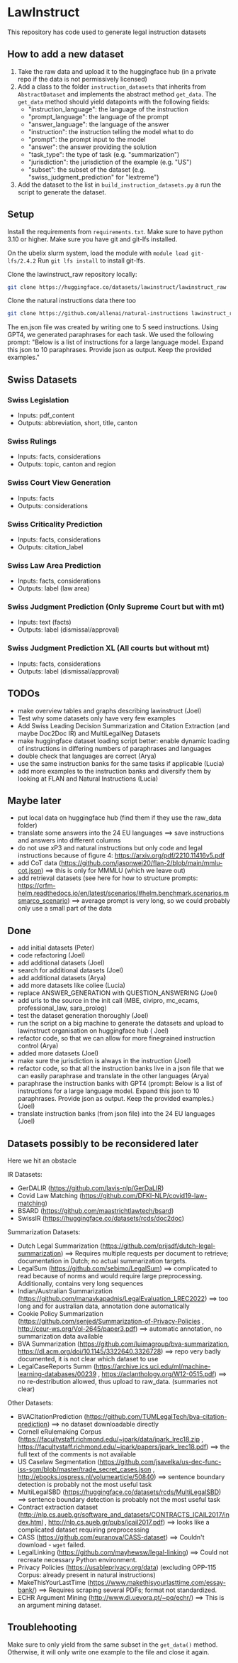 # LawInstruct

This repository has code used to generate legal instruction datasets

## How to add a new dataset

1. Take the raw data and upload it to the huggingface hub (in a private repo if the data is not permissively licensed)
2. Add a class to the folder `instruction_datasets` that inherits from `AbstractDataset` and implements the abstract
   method `get_data`. The `get_data` method should yield datapoints with the following fields:
    - "instruction_language": the language of the instruction
    - "prompt_language": the language of the prompt
    - "answer_language": the language of the answer
    - "instruction": the instruction telling the model what to do
    - "prompt": the prompt input to the model
    - "answer": the answer providing the solution
    - "task_type": the type of task (e.g. "summarization")
    - "jurisdiction": the jurisdiction of the example (e.g. "US")
    - "subset": the subset of the dataset (e.g. "swiss_judgment_prediction" for "lextreme")
3. Add the dataset to the list in `build_instruction_datasets.py` a run the script to generate the dataset.

## Setup

Install the requirements from `requirements.txt`. Make sure to have python 3.10 or higher.
Make sure you have git and git-lfs installed.

On the ubelix slurm system, load the module with `module load git-lfs/2.4.2`
Run `git lfs install` to install git-lfs.

Clone the lawinstruct_raw repository locally:

```bash
git clone https://huggingface.co/datasets/lawinstruct/lawinstruct_raw
```

Clone the natural instructions data there too

```bash
git clone https://github.com/allenai/natural-instructions lawinstruct_raw/raw_data/ni_instructions_data
```

The en.json file was created by writing one to 5 seed instructions. Using GPT4, we generated paraphrases for each task.
We used the following prompt: "Below is a list of instructions for a large language model. Expand this json to 10
paraphrases. Provide json as output. Keep the provided examples."

## Swiss Datasets

### Swiss Legislation

- Inputs: pdf_content
- Outputs: abbreviation, short, title, canton

### Swiss Rulings

- Inputs: facts, considerations
- Outputs: topic, canton and region

### Swiss Court View Generation

- Inputs: facts
- Outputs: considerations

### Swiss Criticality Prediction

- Inputs: facts, considerations
- Outputs: citation_label

### Swiss Law Area Prediction

- Inputs: facts, considerations
- Outputs: label (law area)

### Swiss Judgment Prediction (Only Supreme Court but with mt)

- Inputs: text (facts)
- Outputs: label (dismissal/approval)

### Swiss Judgment Prediction XL (All courts but without mt)

- Inputs: facts, considerations
- Outputs: label (dismissal/approval)

## TODOs

- make overview tables and graphs describing lawinstruct (Joel)
- Test why some datasets only have very few examples
- Add Swiss Leading Decision Summarization and Citation Extraction (and maybe Doc2Doc IR) and MultiLegalNeg Datasets
- make huggingface dataset loading script better: enable dynamic loading of instructions in differing numbers of
  paraphrases and languages
- double check that languages are correct (Arya)
- use the same instruction banks for the same tasks if applicable (Lucia)
- add more examples to the instruction banks and diversify them by looking at FLAN and Natural Instructions (Lucia)

## Maybe later

- put local data on huggingface hub (find them if they use the raw_data folder)
- translate some answers into the 24 EU languages ==> save instructions and answers into different columns
- do not use xP3 and natural instructions but only code and legal instructions because of figure
  4: https://arxiv.org/pdf/2210.11416v5.pdf
- add CoT data (https://github.com/jasonwei20/flan-2/blob/main/mmlu-cot.json) ==> this is only for MMMLU (which we leave
  out)
- add retrieval datasets (see here for how to structure
  prompts: https://crfm-helm.readthedocs.io/en/latest/scenarios/#helm.benchmark.scenarios.msmarco_scenario) ==> average
  prompt is very long, so we could probably only use a small part of the data

## Done

- add initial datasets (Peter)
- code refactoring (Joel)
- add additional datasets (Joel)
- search for additional datasets (Joel)
- add additional datasets (Arya)
- add more datasets like coliee (Lucia)
- replace ANSWER_GENERATION with QUESTION_ANSWERING (Joel)
- add urls to the source in the init call (MBE, civipro, mc_ecams, professional_law, sara_prolog)
- test the dataset generation thoroughly (Joel)
- run the script on a big machine to generate the datasets and upload to lawinstruct organisation on huggingface hub (
  Joel)
- refactor code, so that we can allow for more finegrained instruction control (Arya)
- added more datasets (Joel)
- make sure the jurisdiction is always in the instruction (Joel)
- refactor code, so that all the instruction banks live in a json file that we can easily paraphrase and translate in
  the other languages (Arya)
- paraphrase the instruction banks with GPT4 (prompt: Below is a list of instructions for a large language model. Expand
  this json to 10 paraphrases. Provide json as output. Keep the provided examples.) (Joel)
- translate instruction banks (from json file) into the 24 EU languages (Joel)

## Datasets possibly to be reconsidered later

Here we hit an obstacle

IR Datasets:

- GerDALIR (https://github.com/lavis-nlp/GerDaLIR)
- Covid Law Matching (https://github.com/DFKI-NLP/covid19-law-matching)
- BSARD (https://github.com/maastrichtlawtech/bsard)
- SwissIR (https://huggingface.co/datasets/rcds/doc2doc)

Summarization Datasets:

- Dutch Legal Summarization (https://github.com/prijsdf/dutch-legal-summarization) ==> Requires multiple requests per
  document to retrieve; documentation in Dutch; no actual summarization targets.
- LegalSum (https://github.com/sebimo/LegalSum) ==> complicated to read because of norms and would require large
  preprocessing. Additionally, contains very long sequences
- Indian/Australian Summarization (https://github.com/manavkapadnis/LegalEvaluation_LREC2022) ==> too long and for
  australian data, annotation done automatically
- Cookie Policy Summarization (https://github.com/senjed/Summarization-of-Privacy-Policies
  , http://ceur-ws.org/Vol-2645/paper3.pdf) ==> automatic annotation, no summarization data available
- BVA Summarization (https://github.com/luimagroup/bva-summarization, https://dl.acm.org/doi/10.1145/3322640.3326728)
  ==> repo very badly documented, it is not clear which dataset to use
- LegalCaseReports Summ (https://archive.ics.uci.edu/ml/machine-learning-databases/00239
  , https://aclanthology.org/W12-0515.pdf) ==> no re-destribution allowed, thus upload to raw_data. (summaries not
  clear)

Other Datasets:

- BVACItationPrediction (https://github.com/TUMLegalTech/bva-citation-prediction) ==> no dataset downloadable directly
- Cornell eRulemaking Corpus (https://facultystaff.richmond.edu/~jpark/data/jpark_lrec18.zip
  , https://facultystaff.richmond.edu/~jpark/papers/jpark_lrec18.pdf) ==> the full text of the comments is not available
- US Caselaw Segmentation (https://github.com/jsavelka/us-dec-func-iss-sgm/blob/master/trade_secret_cases.json
  , http://ebooks.iospress.nl/volumearticle/50840) ==> sentence boundary detection is probably not the most useful task
- MultiLegalSBD (https://huggingface.co/datasets/rcds/MultiLegalSBD) ==> sentence boundary detection is probably not the
  most useful task
- Contract extraction dataset (http://nlp.cs.aueb.gr/software_and_datasets/CONTRACTS_ICAIL2017/index.html
  , http://nlp.cs.aueb.gr/pubs/icail2017.pdf) ==> looks like a complicated dataset requiring preprocessing
- CASS (https://github.com/euranova/CASS-dataset) ==> Couldn't download - `wget` failed.
- LegalLinking (https://github.com/mayhewsw/legal-linking) ==> Could not recreate necessary Python environment.
- Privacy Policies (https://usableprivacy.org/data) (excluding OPP-115 Corpus: already present in natural instructions)
- MakeThisYourLastTime (https://www.makethisyourlasttime.com/essay-bank/) ==> Requires scraping several PDFs; format not
  standardized.
- ECHR Argument Mining (http://www.di.uevora.pt/~pq/echr/) ==> This is an argument mining dataset.

## Troublehooting

Make sure to only yield from the same subset in the `get_data()` method. Otherwise, it will only write one example to
the file and close it again.